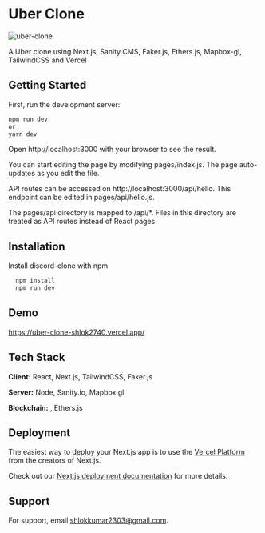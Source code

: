 
# Uber Clone

![uber-clone](https://socialify.git.ci/shlok2740/uber-clone/image?description=1&font=Bitter&language=1&name=1&owner=1&pattern=Overlapping%20Hexagons&theme=Dark)

A Uber clone using Next.js, Sanity CMS, Faker.js, Ethers.js, Mapbox-gl, TailwindCSS and Vercel

## Getting Started


First, run the development server:


```bash
npm run dev
or
yarn dev
```

Open http://localhost:3000 with your browser to see the result.

You can start editing the page by modifying pages/index.js. The page auto-updates as you edit the file.

API routes can be accessed on http://localhost:3000/api/hello. This endpoint can be edited in pages/api/hello.js.

The pages/api directory is mapped to /api/*. Files in this directory are treated as API routes instead of React pages.

## Installation

Install discord-clone with npm

```bash
  npm install 
  npm run dev
```

## Demo

https://uber-clone-shlok2740.vercel.app/


## Tech Stack

**Client:** React, Next.js, TailwindCSS, Faker.js

**Server:** Node, Sanity.io, Mapbox.gl

**Blockchain:** , Ethers.js


## Deployment

The easiest way to deploy your Next.js app is to use the [Vercel Platform](https://vercel.com/new?utm_medium=default-template&filter=next.js&utm_source=create-next-app&utm_campaign=create-next-app-readme) from the creators of Next.js.

Check out our [Next.js deployment documentation](https://nextjs.org/docs/deployment) for more details.


## Support

For support, email shlokkumar2303@gmail.com.

